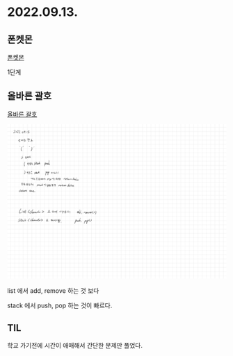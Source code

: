 # 2022.09.13.

## 폰켓몬

[폰켓몬](https://school.programmers.co.kr/learn/courses/30/lessons/1845)

1단계

## 올바른 괄호

[올바른 괄호](https://school.programmers.co.kr/learn/courses/30/lessons/12909)

![풀이](TIL-23.jpg)

list 에서 add, remove 하는 것 보다

stack 에서 push, pop 하는 것이 빠르다.

## TIL

학교 가기전에 시간이 애매해서 간단한 문제만 풀었다.